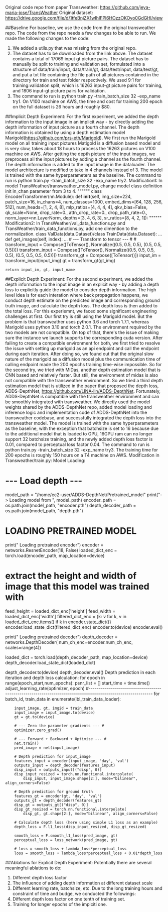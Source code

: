 Original code repo from paper Transweather: https://github.com/jeya-maria-jose/TransWeather
Original dataset: https://drive.google.com/file/d/1tfeBnjZX1wIhIFPl6HOzzOKOyo0GdGHl/view

##Baseline
For baseline, we use the code from the original transweather repo. The code from the repo needs a few changes to be able to run. We made the following changes to the code:
1. We added a utils.py that was missing from the original repo. 
2. The dataset has to be downloaded from the link above. The dataset contains a total of 17069 input gt picture pairs. The dataset has to manually be split to training and validation set, formulated into a structure of data/train/input, data/train/gt, data/test/input, data/test/gt, and put a txt file containing the file path of all pictures contained in the directory for train and test folder respectively. We used 9:1 for training:validation split, which is 16263 input-gt picture pairs for training, and 1806 input-gt picture pairs for validation.
3. The command to run is python train.py -train_batch_size 32 -exp_name try1. On V100 machine on AWS, the time and cost for training 200 epoch on the full dataset is 26 hours and roughly $80.

##Implicit Depth Experiment:
For the first experiment, we added the depth information to the input image in an implicit way - by directly adding the depth information of input picture as a fourth channel. 
The depth information is obtained by using a depth estimation model Marigold(https://github.com/prs-eth/Marigold). We first run the Marigold model on all training input pictures Matigold is a diffusion based model and is very slow, takes about 18 hours to process the 16263 pictures on V100 machine on AWS. 
After getting the depth picture of the input images, we preprocess all the input pictures by adding a channel as the fourth channel. The depth information is added to the input image in the dataloader. The model architecture is modified to take in 4 channels instead of 3. The model is trained with the same hyperparameters as the baseline. The command to run is python train.py -train_batch_size 32 -exp_name try2.
Modification1: 
In model TransWeather/transweather_model.py, change model class definition init in_chan parameter from 3 to 4.
""""""
class EncoderTransformer(nn.Module):
    def __init__(self, img_size=224, patch_size=16, in_chans=4, num_classes=1000, embed_dims=[64, 128, 256, 512],
                 num_heads=[1, 2, 4, 8], mlp_ratios=[4, 4, 4, 4], qkv_bias=False, qk_scale=None, drop_rate=0.,
                 attn_drop_rate=0., drop_path_rate=0., norm_layer=nn.LayerNorm,
                 depths=[3, 4, 6, 3], sr_ratios=[8, 4, 2, 1]):
""""""
Modification2: 
In TransWeather/val_data_functions.py and TransWeather/train_data_functions.py, add one dimention to the normalization.
class ValData(data.Dataset)/class TrainData(data.Dataset):
  ...
  def get_images(self, index):
    ...
    # --- Transform to tensor --- #
    # transform_input = Compose([ToTensor(), Normalize((0.5, 0.5, 0.5), (0.5, 0.5, 0.5))])
    transform_input = Compose([ToTensor(), Normalize((0.5, 0.5, 0.5, 0.5), (0.5, 0.5, 0.5, 0.5))])
    transform_gt = Compose([ToTensor()])
    input_im = transform_input(input_img)
    gt = transform_gt(gt_img)

    return input_im, gt, input_name

##Explicit Depth Experiment:
For the second experiment, we added the depth information to the input image in an explicit way - by adding a depth loss to explicitly guide the model to consider depth information. The high level idea is for each interation where back propagation happens, we conduct depth estimate on the predicted image and corresponding ground truth image, and calculate the depth loss. The depth loss is then added to the total loss. 
For this experiemnt, we faced some significant engineering challenges at first. Our first try is still using the Marigold model. But the problem is that transweather uses python 3.6 and torch 1.7.1, whereas Marigold uses python 3.10 and torch 2.0.1. The environment required by the two models are not compatible. On top of that, there's the issue of making sure the instance we launch supports the corresponding cuda version. After failing to create a compatible environment for both, we first tried to resolve the issue with setting up marigold as an api endpoint and call the endpoint during each iteration. After doing so, we found out that the original slow nature of the marigold as a diffusion model plus the communication time of calling endpoint made the 200 epochs training time-wise impossible. So for the second try, we tried with MiDas, another depth estimation model that is CNN based and relatively faster. But still, the environment of midas is also not compatible with the transweather environment. So we tried a third depth estimation model that is utilized in the paper that proposed the depth loss, ADDS-DepthNet, https://github.com/LINA-lln/ADDS-DepthNet. Fortunately, ADDS-DepthNet is compatible with the transweather environment and can be smoothly integrated with transweather. We directly used the model weights shared by the ADDS-DepthNet repo, added model loading and inference logic and implementation code of ADDS-DepthNet into the transweather codebase, and successfully integrated the depth loss into the transweather model. The model is trained with the same hyperparameters as the baseline, with the exception that batchsize is set to 16 because due to the additional model that is loaded to GPU, 16GPU ram can no longer support 32 batchsize training, and the newly  added depth loss factor is 0.01, compared to perceptual loss factor 0.04. The command to run is python train.py -train_batch_size 32 -exp_name try3. The training time for 200 epochs is roughly 150 hours on a T4 machine on AWS.
Modification in Transweather/train.py:
Model Loading:
# --- Load depth --- #
model_path = "/home/ec2-user/ADDS-DepthNet/Pretrained_model"
print("-> Loading model from ", model_path)
encoder_path = os.path.join(model_path, "encoder.pth")
depth_decoder_path = os.path.join(model_path, "depth.pth")

# LOADING PRETRAINED MODEL
print("   Loading pretrained encoder")
encoder = networks.ResnetEncoder(18, False)
loaded_dict_enc = torch.load(encoder_path, map_location=device)

# extract the height and width of image that this model was trained with
feed_height = loaded_dict_enc['height']
feed_width = loaded_dict_enc['width']
filtered_dict_enc = {k: v for k, v in loaded_dict_enc.items() if k in encoder.state_dict()}
encoder.load_state_dict(filtered_dict_enc)
encoder.to(device)
encoder.eval()

print("   Loading pretrained decoder")
depth_decoder = networks.DepthDecoder(
    num_ch_enc=encoder.num_ch_enc, scales=range(4))

loaded_dict = torch.load(depth_decoder_path, map_location=device)
depth_decoder.load_state_dict(loaded_dict)

depth_decoder.to(device)
depth_decoder.eval()
Depth prediction in each iteration and depth loss calculation:
for epoch in range(epoch_start,num_epochs):
    psnr_list = []
    start_time = time.time()
    adjust_learning_rate(optimizer, epoch)
#-------------------------------------------------------------------------------------------------------------
    for batch_id, train_data in enumerate(lbl_train_data_loader):

        input_image, gt, imgid = train_data
        input_image = input_image.to(device)
        gt = gt.to(device)

        # --- Zero the parameter gradients --- #
        optimizer.zero_grad()

        # --- Forward + Backward + Optimize --- #
        net.train()
        pred_image = net(input_image)
        
        # Depth prediction for input_image
        features_input = encoder(input_image, 'day', 'val')
        outputs_input = depth_decoder(features_input)
        disp_input = outputs_input[("disp", 0)]
        disp_input_resized = torch.nn.functional.interpolate(
            disp_input, input_image.shape[2:], mode="bilinear", align_corners=False)

        # Depth prediction for ground truth
        features_gt = encoder(gt, 'day', 'val')
        outputs_gt = depth_decoder(features_gt)
        disp_gt = outputs_gt[("disp", 0)]
        disp_gt_resized = torch.nn.functional.interpolate(
            disp_gt, gt.shape[2:], mode="bilinear", align_corners=False)

        # Calculate depth loss (here using simple L1 loss as an example)
        depth_loss = F.l1_loss(disp_input_resized, disp_gt_resized)

        smooth_loss = F.smooth_l1_loss(pred_image, gt)
        perceptual_loss = loss_network(pred_image, gt)

        # loss = smooth_loss + lambda_loss*perceptual_loss 
        loss = smooth_loss + lambda_loss*perceptual_loss + 0.01*depth_loss

##Ablations for Explicit Depth Experiment:
Potentially there are several meaningful ablations to do:
1. Different depth loss factor
2. The influence of adding depth information at different dataset scale
3. Different learning rate, batchsize, etc.
Due to the long training hours and constraint of time and budge, we conducted the followings:
1. Different depth loss factor on one tenth of training set.
2. Training for longer epochs of the implciti one.

